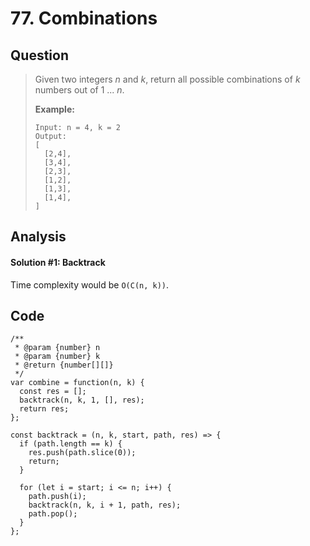 # 77. Combinations

## Question

> Given two integers _n_ and _k_, return all possible combinations of _k_ numbers out of 1 ... _n_.
>
> **Example:**
>
> ```text
> Input: n = 4, k = 2
> Output:
> [
>   [2,4],
>   [3,4],
>   [2,3],
>   [1,2],
>   [1,3],
>   [1,4],
> ]
> ```

## Analysis

#### Solution \#1: Backtrack

Time complexity would be `O(C(n, k))`.

## Code

```text
/**
 * @param {number} n
 * @param {number} k
 * @return {number[][]}
 */
var combine = function(n, k) {
  const res = [];
  backtrack(n, k, 1, [], res);
  return res;
};

const backtrack = (n, k, start, path, res) => {
  if (path.length == k) {
    res.push(path.slice(0));
    return;
  }
  
  for (let i = start; i <= n; i++) {
    path.push(i);
    backtrack(n, k, i + 1, path, res);
    path.pop();
  }
};
```

